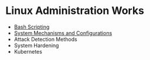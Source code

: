 <h1> Linux Administration Works</h1>

* [Bash Scripting](https://github.com/MFIRoadMap/System-Administrator-Works/tree/main/Bash%20Scripting)
* [System Mechanisms and Configurations](https://github.com/MFIRoadMap/System-Administrator-Works/tree/main/System%20Mechanisms%20and%20Configurations)
* Attack Detection Methods
* System Hardening
* Kubernetes
